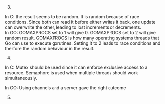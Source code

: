 3.
In C: the result seems to be random. It is random because of race conditions. Since both can read it before either writes it back, one update can owerwrite the other, leading to lost increments or decrements.  
In GO: GOMAXPROCS set to 1 will give 0. GOMAXPROCS set to 2 will give random result. GOMAXPROCS is how many operating systems threads that Go can use to execute gorutines. Setting it to 2 leads to race conditions and therfore the random behaviour in the result. 

4.
In C: Mutex should be used since it can enforce exclusive access to a resource. Semaphore is used when multiple threads should work simultaneously. 

In GO: Using channels and a server gave the right outcome

5.

